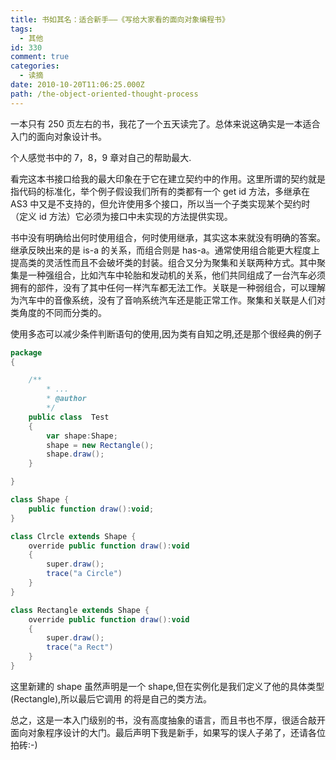 ```yaml
---
title: 书如其名：适合新手——《写给大家看的面向对象编程书》
tags:
  - 其他
id: 330
comment: true
categories:
  - 读摘
date: 2010-10-20T11:06:25.000Z
path: /the-object-oriented-thought-process
---
```


一本只有 250 页左右的书，我花了一个五天读完了。总体来说这确实是一本适合入门的面向对象设计书。

个人感觉书中的 7，8，9 章对自己的帮助最大.

看完这本书接口给我的最大印象在于它在建立契约中的作用。这里所谓的契约就是指代码的标准化，举个例子假设我们所有的类都有一个 get id 方法，多继承在 AS3 中又是不支持的，但允许使用多个接口，所以当一个子类实现某个契约时（定义 id 方法）它必须为接口中未实现的方法提供实现。

书中没有明确给出何时使用组合，何时使用继承，其实这本来就没有明确的答案。继承反映出来的是 is-a 的关系，而组合则是 has-a。通常使用组合能更大程度上提高类的灵活性而且不会破坏类的封装。组合又分为聚集和关联两种方式。其中聚集是一种强组合，比如汽车中轮胎和发动机的关系，他们共同组成了一台汽车必须拥有的部件，没有了其中任何一样汽车都无法工作。关联是一种弱组合，可以理解为汽车中的音像系统，没有了音响系统汽车还是能正常工作。聚集和关联是人们对类角度的不同而分类的。

使用多态可以减少条件判断语句的使用,因为类有自知之明,还是那个很经典的例子

```actionscript
package
{

	/**
		* ...
		* @author
		*/
	public class  Test
	{
		var shape:Shape;
		shape = new Rectangle();
		shape.draw();
	}

}

class Shape {
	public function draw():void;
}

class Clrcle extends Shape {
	override public function draw():void
	{
		super.draw();
		trace("a Circle")
	}
}

class Rectangle extends Shape {
	override public function draw():void
	{
		super.draw();
		trace("a Rect")
	}
}
```

这里新建的 shape 虽然声明是一个 shape,但在实例化是我们定义了他的具体类型(Rectangle),所以最后它调用 的将是自己的类方法。

总之，这是一本入门级别的书，没有高度抽象的语言，而且书也不厚，很适合敲开面向对象程序设计的大门。最后声明下我是新手，如果写的误人子弟了，还请各位拍砖:-)
